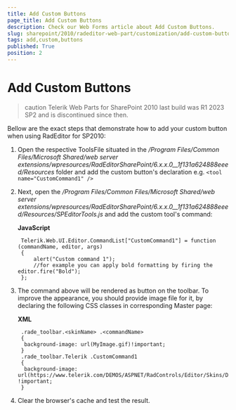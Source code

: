 ```yaml
---
title: Add Custom Buttons
page_title: Add Custom Buttons
description: Check our Web Forms article about Add Custom Buttons.
slug: sharepoint/2010/radeditor-web-part/customization/add-custom-buttons
tags: add,custom,buttons
published: True
position: 2
---
```


# Add Custom Buttons

>caution Telerik Web Parts for SharePoint 2010 last build was R1 2023 SP2 and is discontinued since then.

Bellow are the exact steps that demonstrate how to add your custom button when using RadEditor for SP2010:

1. Open the respective ToolsFile situated in the _/Program Files/Common Files/Microsoft Shared/web server extensions/wpresources/RadEditorSharePoint/6.x.x.0__1f131a624888eeed/Resources_ folder and add the custom button's declaration e.g. `<tool name="CustomCommand1" />`

1. Next, open the _/Program Files/Common Files/Microsoft Shared/web server extensions/wpresources/RadEditorSharePoint/6.x.x.0__1f131a624888eeed/Resources/SPEditorTools.js_ and add the custom tool's command:
	
	**JavaScript**

		Telerik.Web.UI.Editor.CommandList["CustomCommand1"] = function (commandName, editor, args)
		{
		    alert("Custom command 1");
		    //for example you can apply bold formatting by firing the editor.fire("Bold");
		};

1. The command above will be rendered as button on the toolbar. To improve the appearance, you should provide image file for it, by declaring the following CSS classes in corresponding Master page:

	**XML**

		.rade_toolbar.<skinName> .<commandName>
		{
		 background-image: url(MyImage.gif)!important;
		}
		.rade_toolbar.Telerik .CustomCommand1
		{
		 background-image: url(https://www.telerik.com/DEMOS/ASPNET/RadControls/Editor/Skins/Default/buttons/CustomDialog.gif) !important;
		}

1. Clear the browser's cache and test the result.

